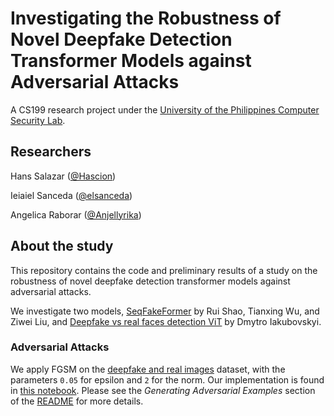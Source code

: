 # Investigating the Robustness of Novel Deepfake Detection Transformer Models against Adversarial Attacks
A CS199 research project under the [University of the Philippines Computer Security Lab](https://csg.dcs.upd.edu.ph/home).

## Researchers
Hans Salazar ([@Hascion](https://github.com/Hascion))

Ieiaiel Sanceda ([@elsanceda](https://github.com/elsanceda))

Angelica Raborar ([@Anjellyrika](https://github.com/Anjellyrika))

## About the study
This repository contains the code and preliminary results of a study on the robustness of novel deepfake detection transformer models against adversarial attacks.

We investigate two models, [SeqFakeFormer](./seqdeepfake/) by Rui Shao, Tianxing Wu, and Ziwei Liu, and [Deepfake vs real faces detection ViT](./huggingface_deepfake_vs_real_image_detection/) by Dmytro Iakubovskyi.

### Adversarial Attacks
We apply FGSM on the [deepfake and real images](https://www.kaggle.com/datasets/manjilkarki/deepfake-and-real-images) dataset, with the parameters `0.05` for epsilon and `2` for the norm. Our implementation is found in [this notebook](./huggingface_deepfake_vs_real_image_detection/transformer-attack.ipynb). Please see the *Generating Adversarial Examples* section of the [README](huggingface_deepfake_vs_real_image_detection/README.md) for more details.
